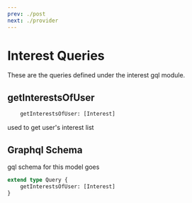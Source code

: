 ```yaml
---
prev: ./post
next: ./provider
---
```


# Interest Queries
These are the queries defined under the interest gql module.

## getInterestsOfUser
```graphql
    getInterestsOfUser: [Interest]
```
used to get user's interest list

## Graphql Schema
gql schema for this model goes 
```graphql
extend type Query {
    getInterestsOfUser: [Interest]
}
```
